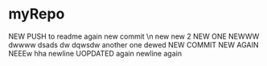 # myRepo
NEW PUSH to readme
again
new commit
\n new new 2
NEW ONE
NEWWW
dwwww
dsads
dw
dqwsdw
another one
dewed
NEW COMMIT
NEW AGAIN
NEEEw
hha
newline
UOPDATED again
newline again
